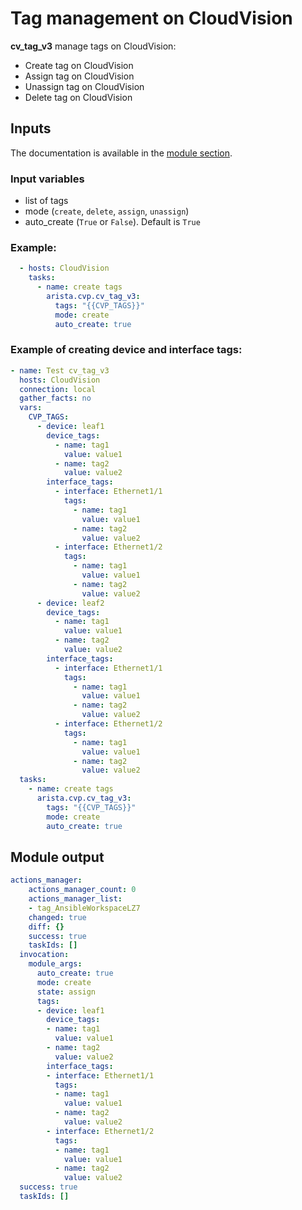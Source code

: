 # Tag management on CloudVision

__cv_tag_v3__ manage tags on CloudVision:

- Create tag on CloudVision
- Assign tag on CloudVision
- Unassign tag on CloudVision
- Delete tag on CloudVision

## Inputs

The documentation is available in the [module section](../../modules/cv_tag_v3.rst.md).

### Input variables

- list of tags
- mode (`create`, `delete`, `assign`, `unassign`)
- auto_create (`True` or `False`). Default is `True`

### Example:

```yaml
  - hosts: CloudVision
    tasks:
      - name: create tags
        arista.cvp.cv_tag_v3:
          tags: "{{CVP_TAGS}}"
          mode: create
          auto_create: true
```

### Example of creating device and interface tags:

```yaml
- name: Test cv_tag_v3
  hosts: CloudVision
  connection: local
  gather_facts: no
  vars:
    CVP_TAGS:
      - device: leaf1
        device_tags:
          - name: tag1
            value: value1
          - name: tag2
            value: value2
        interface_tags:
          - interface: Ethernet1/1
            tags:
              - name: tag1
                value: value1
              - name: tag2
                value: value2
          - interface: Ethernet1/2
            tags:
              - name: tag1
                value: value1
              - name: tag2
                value: value2
      - device: leaf2
        device_tags:
          - name: tag1
            value: value1
          - name: tag2
            value: value2
        interface_tags:
          - interface: Ethernet1/1
            tags:
              - name: tag1
                value: value1
              - name: tag2
                value: value2
          - interface: Ethernet1/2
            tags:
              - name: tag1
                value: value1
              - name: tag2
                value: value2
  tasks:
    - name: create tags
      arista.cvp.cv_tag_v3:
        tags: "{{CVP_TAGS}}"
        mode: create
        auto_create: true
```


## Module output

```yaml
actions_manager:
    actions_manager_count: 0
    actions_manager_list:
    - tag_AnsibleWorkspaceLZ7
    changed: true
    diff: {}
    success: true
    taskIds: []
  invocation:
    module_args:
      auto_create: true
      mode: create
      state: assign
      tags:
      - device: leaf1
        device_tags:
        - name: tag1
          value: value1
        - name: tag2
          value: value2
        interface_tags:
        - interface: Ethernet1/1
          tags:
          - name: tag1
            value: value1
          - name: tag2
            value: value2
        - interface: Ethernet1/2
          tags:
          - name: tag1
            value: value1
          - name: tag2
            value: value2
  success: true
  taskIds: []
```
